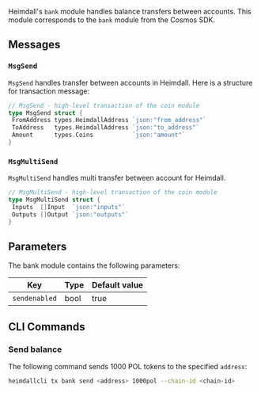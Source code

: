 Heimdall's `bank` module handles balance transfers between accounts. This module corresponds to the `bank` module from the Cosmos SDK.

## Messages

### `MsgSend`

`MsgSend` handles transfer between accounts in Heimdall. Here is a structure for transaction message:

```go
// MsgSend - high-level transaction of the coin module
type MsgSend struct {
 FromAddress types.HeimdallAddress `json:"from_address"`
 ToAddress   types.HeimdallAddress `json:"to_address"`
 Amount      types.Coins           `json:"amount"`
}
```

### `MsgMultiSend`

`MsgMultiSend` handles multi transfer between account for Heimdall.

```go
// MsgMultiSend - high-level transaction of the coin module
type MsgMultiSend struct {
 Inputs  []Input  `json:"inputs"`
 Outputs []Output `json:"outputs"`
}
```

## Parameters

The bank module contains the following parameters:

| Key           | Type | Default value |
| ------------- | ---- | ------------- |
| `sendenabled` | bool | true          |

## CLI Commands

### Send balance

The following command sends 1000 POL tokens to the specified `address`:

```bash
heimdallcli tx bank send <address> 1000pol --chain-id <chain-id>
```

